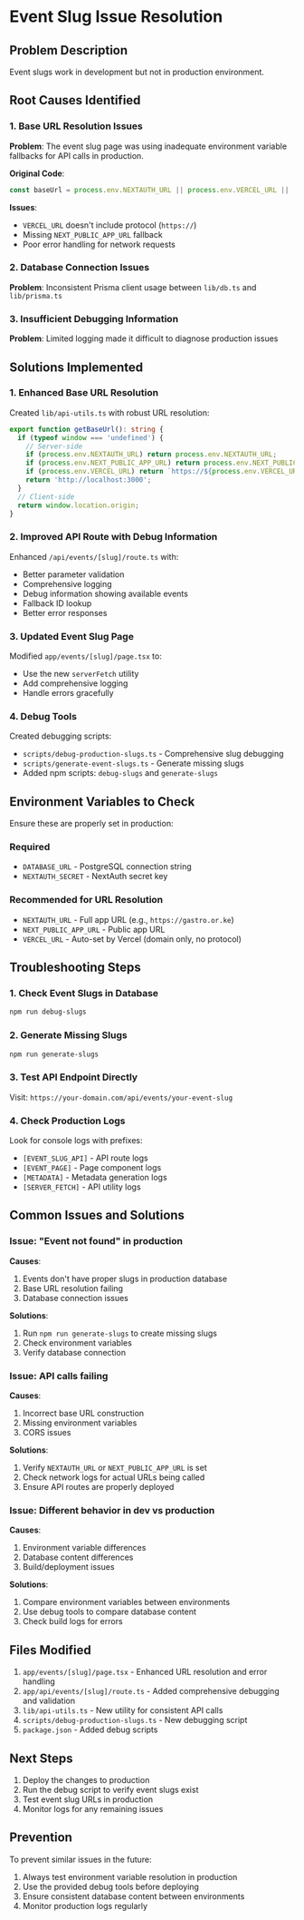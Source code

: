 # Event Slug Issue Resolution

## Problem Description
Event slugs work in development but not in production environment.

## Root Causes Identified

### 1. Base URL Resolution Issues
**Problem**: The event slug page was using inadequate environment variable fallbacks for API calls in production.

**Original Code**:
```typescript
const baseUrl = process.env.NEXTAUTH_URL || process.env.VERCEL_URL || 'http://localhost:3000';
```

**Issues**:
- `VERCEL_URL` doesn't include protocol (`https://`)
- Missing `NEXT_PUBLIC_APP_URL` fallback
- Poor error handling for network requests

### 2. Database Connection Issues
**Problem**: Inconsistent Prisma client usage between `lib/db.ts` and `lib/prisma.ts`

### 3. Insufficient Debugging Information
**Problem**: Limited logging made it difficult to diagnose production issues

## Solutions Implemented

### 1. Enhanced Base URL Resolution
Created `lib/api-utils.ts` with robust URL resolution:
```typescript
export function getBaseUrl(): string {
  if (typeof window === 'undefined') {
    // Server-side
    if (process.env.NEXTAUTH_URL) return process.env.NEXTAUTH_URL;
    if (process.env.NEXT_PUBLIC_APP_URL) return process.env.NEXT_PUBLIC_APP_URL;
    if (process.env.VERCEL_URL) return `https://${process.env.VERCEL_URL}`;
    return 'http://localhost:3000';
  }
  // Client-side
  return window.location.origin;
}
```

### 2. Improved API Route with Debug Information
Enhanced `/api/events/[slug]/route.ts` with:
- Better parameter validation
- Comprehensive logging
- Debug information showing available events
- Fallback ID lookup
- Better error responses

### 3. Updated Event Slug Page
Modified `app/events/[slug]/page.tsx` to:
- Use the new `serverFetch` utility
- Add comprehensive logging
- Handle errors gracefully

### 4. Debug Tools
Created debugging scripts:
- `scripts/debug-production-slugs.ts` - Comprehensive slug debugging
- `scripts/generate-event-slugs.ts` - Generate missing slugs
- Added npm scripts: `debug-slugs` and `generate-slugs`

## Environment Variables to Check

Ensure these are properly set in production:

### Required
- `DATABASE_URL` - PostgreSQL connection string
- `NEXTAUTH_SECRET` - NextAuth secret key

### Recommended for URL Resolution
- `NEXTAUTH_URL` - Full app URL (e.g., `https://gastro.or.ke`)
- `NEXT_PUBLIC_APP_URL` - Public app URL
- `VERCEL_URL` - Auto-set by Vercel (domain only, no protocol)

## Troubleshooting Steps

### 1. Check Event Slugs in Database
```bash
npm run debug-slugs
```

### 2. Generate Missing Slugs
```bash
npm run generate-slugs
```

### 3. Test API Endpoint Directly
Visit: `https://your-domain.com/api/events/your-event-slug`

### 4. Check Production Logs
Look for console logs with prefixes:
- `[EVENT_SLUG_API]` - API route logs
- `[EVENT_PAGE]` - Page component logs
- `[METADATA]` - Metadata generation logs
- `[SERVER_FETCH]` - API utility logs

## Common Issues and Solutions

### Issue: "Event not found" in production
**Causes**:
1. Events don't have proper slugs in production database
2. Base URL resolution failing
3. Database connection issues

**Solutions**:
1. Run `npm run generate-slugs` to create missing slugs
2. Check environment variables
3. Verify database connection

### Issue: API calls failing
**Causes**:
1. Incorrect base URL construction
2. Missing environment variables
3. CORS issues

**Solutions**:
1. Verify `NEXTAUTH_URL` or `NEXT_PUBLIC_APP_URL` is set
2. Check network logs for actual URLs being called
3. Ensure API routes are properly deployed

### Issue: Different behavior in dev vs production
**Causes**:
1. Environment variable differences
2. Database content differences
3. Build/deployment issues

**Solutions**:
1. Compare environment variables between environments
2. Use debug tools to compare database content
3. Check build logs for errors

## Files Modified

1. `app/events/[slug]/page.tsx` - Enhanced URL resolution and error handling
2. `app/api/events/[slug]/route.ts` - Added comprehensive debugging and validation
3. `lib/api-utils.ts` - New utility for consistent API calls
4. `scripts/debug-production-slugs.ts` - New debugging script
5. `package.json` - Added debug scripts

## Next Steps

1. Deploy the changes to production
2. Run the debug script to verify event slugs exist
3. Test event slug URLs in production
4. Monitor logs for any remaining issues

## Prevention

To prevent similar issues in the future:
1. Always test environment variable resolution in production
2. Use the provided debug tools before deploying
3. Ensure consistent database content between environments
4. Monitor production logs regularly
